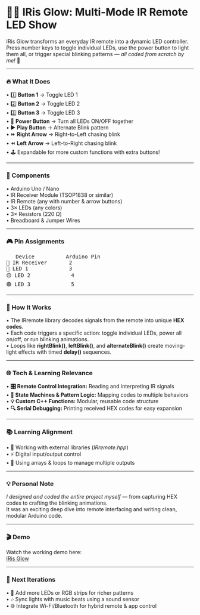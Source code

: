 # 🌈📡 IRis Glow: Multi-Mode IR Remote LED Show

IRis Glow transforms an everyday IR remote into a dynamic LED controller.<br>
Press number keys to toggle individual LEDs, use the power button to light them all, or trigger special blinking patterns — _all coded from scratch by me!_ 💪
________________________________________
### 🔥 What It Does

•	1️⃣ **Button 1** → Toggle LED 1<br>
•	2️⃣ **Button 2** → Toggle LED 2<br>
•	3️⃣ **Button 3** → Toggle LED 3<br>
•	🔘 **Power Button** → Turn all LEDs ON/OFF together<br>
•	▶️ **Play Button** → Alternate Blink pattern<br>
•	⏩ **Right Arrow** → Right-to-Left chasing blink<br>
•	⏪ **Left Arrow** → Left-to-Right chasing blink<br>
•	🕹️ Expandable for more custom functions with extra buttons!<br>
________________________________________
### 🧰 Components

•	Arduino Uno / Nano<br>
•	IR Receiver Module (TSOP1838 or similar)<br>
•	IR Remote (any with number & arrow buttons)<br>
•	3× LEDs (any colors)<br>
•	3× Resistors (220 Ω)<br>
•	Breadboard & Jumper Wires<br>
________________________________________
### 🎮 Pin Assignments
<pre>
   Device          Arduino Pin
📡 IR Receiver       2     	
🔴 LED 1             3             
🟡 LED 2             4	           
🟢 LED 3             5	           
</pre>
________________________________________
### 🧠 How It Works

•	The IRremote library decodes signals from the remote into unique **HEX codes**.<br>
•	Each code triggers a specific action: toggle individual LEDs, power all on/off, or run blinking animations.<br>
•	Loops like **rightBlink()**, **leftBlink()**, and **alternateBlink()** create moving-light effects with timed **delay()** sequences.<br>
________________________________________
### 🌐 Tech & Learning Relevance

•	**🎛️ Remote Control Integration:** Reading and interpreting IR signals<br>
•	**🧩 State Machines & Pattern Logic:** Mapping codes to multiple behaviors<br>
•	**💡 Custom C++ Functions:** Modular, reusable code structure<br>
•	**🔍 Serial Debugging:** Printing received HEX codes for easy expansion<br>
________________________________________
### 📚 Learning Alignment

•	📘 Working with external libraries (_IRremote.hpp_)<br>
•	⚡ Digital input/output control<br>
•	🔄 Using arrays & loops to manage multiple outputs<br>
________________________________________
### 💡 Personal Note

_I designed and coded the entire project myself_ — from capturing HEX codes to crafting the blinking animations.<br>
It was an exciting deep dive into remote interfacing and writing clean, modular Arduino code.<br>
________________________________________
### 🎬 Demo

Watch the working demo here:<br>
<a href = "https://drive.google.com/file/d/141xf-gQXNV9LvTlSb959_BJH-enMt4HP/view?usp=drivesdk">IRis Glow</a>
________________________________________
### 🚀 Next Iterations

•	🔧 Add more LEDs or RGB strips for richer patterns<br>
•	🎶 Sync lights with music beats using a sound sensor<br>
•	🌐 Integrate Wi-Fi/Bluetooth for hybrid remote & app control<br>

